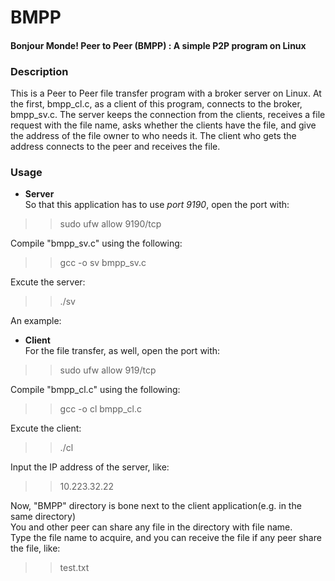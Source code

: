 # BMPP
#### Bonjour Monde! Peer to Peer (BMPP) : A simple P2P program on Linux  

### Description
This is a Peer to Peer file transfer program with a broker server on Linux. At the first, bmpp_cl.c, as a client of this program,
connects to the broker, bmpp_sv.c. The server keeps the connection from the clients, receives a file request with the file name,
asks whether the clients have the file, and give the address of the file owner to who needs it. The client who gets the address 
connects to the peer and receives the file.  

### Usage
* **Server**  
So that this application has to use _port 9190_, open the port with:  
>> sudo ufw allow 9190/tcp  
  
  Compile "bmpp_sv.c" using the following:  
>> gcc -o sv bmpp_sv.c  
  
Excute the server:  
>> ./sv  
  
An example:  

  
* **Client**  
For the file transfer, as well, open the port with:  
>> sudo ufw allow 919/tcp  
  
Compile "bmpp_cl.c" using the following:  
>> gcc -o cl bmpp_cl.c  
  
Excute the client:  
>> ./cl  
  
Input the IP address of the server, like:  
>> 10.223.32.22  
  
Now, "BMPP" directory is bone next to the client application(e.g. in the same directory)  
You and other peer can share any file in the directory with file name.  
Type the file name to acquire, and you can receive the file if any peer share the file, like:  
>> test.txt  

